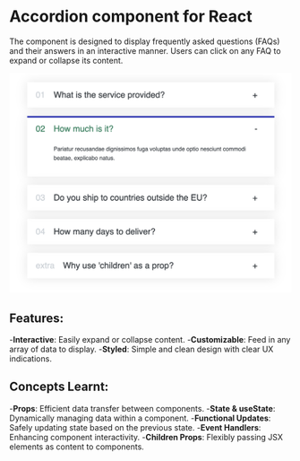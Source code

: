 # Accordion component for React

 The component is designed to display frequently asked questions (FAQs) and their answers in an interactive manner. Users can click on any FAQ to expand or collapse its content.

![Screenshot](public/screenshot1.png)

## Features:
-**Interactive**: Easily expand or collapse content.
-**Customizable**: Feed in any array of data to display.
-**Styled**: Simple and clean design with clear UX indications.

## Concepts Learnt:

-**Props**: Efficient data transfer between components.
-**State & useState**: Dynamically managing data within a component.
-**Functional Updates**: Safely updating state based on the previous state.
-**Event Handlers**: Enhancing component interactivity.
-**Children Props**: Flexibly passing JSX elements as content to components.
